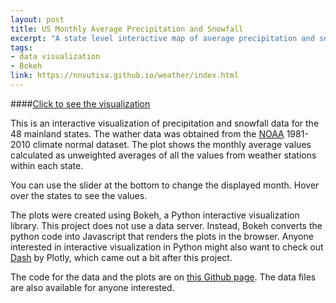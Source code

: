 ```yaml
---
layout: post
title: US Monthly Average Precipitation and Snowfall
excerpt: "A state level interactive map of average precipitation and snowfall using the Python package Bokeh"
tags:
- data visualization 
- Bokeh
link: https://nnvutisa.github.io/weather/index.html
---
```


####[Click to see the visualization](https://nnvutisa.github.io/weather/)

This is an interactive visualization of precipitation and snowfall data for the 48 mainland states. The wather data was obtained from the [NOAA](https://www.ncdc.noaa.gov/cdo-web/) 1981-2010 climate normal dataset. The plot shows the monthly average values calculated as unweighted averages of all the values from weather stations within each state. 

You can use the slider at the bottom to change the displayed month. Hover over the states to see the values. 

The plots were created using Bokeh, a Python interactive visualization library. This project does not use a data server. Instead, Bokeh converts the python code into Javascript that renders the plots in the browser. Anyone interested in interactive visualization in Python might also want to check out [Dash](https://plot.ly/products/dash/) by Plotly, which came out a bit after this project. 

The code for the data and the plots are on [this Github page](https://github.com/nnvutisa/weather). The data files are also available for anyone interested. 
